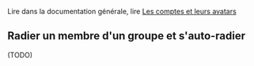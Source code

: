 Lire dans la documentation générale, lire <a href="$$/appli/comptes.html" target="_blank">Les comptes et leurs avatars</a>

## Radier un membre d'un groupe et s'auto-radier
(TODO)
